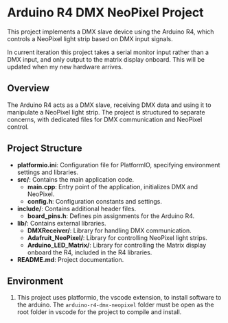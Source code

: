 # Arduino R4 DMX NeoPixel Project

This project implements a DMX slave device using the Arduino R4, which controls a NeoPixel light strip based on DMX input signals.

In current iteration this project takes a serial monitor input rather than a DMX input, and only output to the matrix display onboard. This will be updated when my new hardware arrives.

## Overview

The Arduino R4 acts as a DMX slave, receiving DMX data and using it to manipulate a NeoPixel light strip. The project is structured to separate concerns, with dedicated files for DMX communication and NeoPixel control.

## Project Structure

- **platformio.ini**: Configuration file for PlatformIO, specifying environment settings and libraries.
- **src/**: Contains the main application code.
  - **main.cpp**: Entry point of the application, initializes DMX and NeoPixel.
  - **config.h**: Configuration constants and settings.
- **include/**: Contains additional header files.
  - **board_pins.h**: Defines pin assignments for the Arduino R4.
- **lib/**: Contains external libraries.
  - **DMXReceiver/**: Library for handling DMX communication.
  - **Adafruit_NeoPixel/**: Library for controlling NeoPixel light strips.
  - **Arduino_LED_Matrix/**: Library for controlling the Matrix display onboard the R4, included in the R4 libraries.
- **README.md**: Project documentation.

## Environment

1. This project uses platformio, the vscode extension, to install software to the arduino. The `arduino-r4-dmx-neopixel` folder must be open as the root folder in vscode for the project to compile and install.